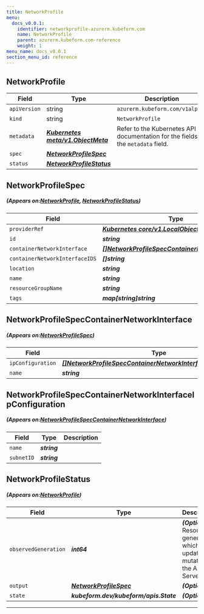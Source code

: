 ```yaml
---
title: NetworkProfile
menu:
  docs_v0.0.1:
    identifier: networkprofile-azurerm.kubeform.com
    name: NetworkProfile
    parent: azurerm.kubeform.com-reference
    weight: 1
menu_name: docs_v0.0.1
section_menu_id: reference
---
```


## NetworkProfile
| Field | Type | Description |
| ------ | ----- | ----------- |
| `apiVersion` | string | `azurerm.kubeform.com/v1alpha1` |
|    `kind` | string | `NetworkProfile` |
| `metadata` | ***[Kubernetes meta/v1.ObjectMeta](https://kubernetes.io/docs/reference/generated/kubernetes-api/v1.13/#objectmeta-v1-meta)***|Refer to the Kubernetes API documentation for the fields of the `metadata` field.|
| `spec` | ***[NetworkProfileSpec](#NetworkProfileSpec)***||
| `status` | ***[NetworkProfileStatus](#NetworkProfileStatus)***||
## NetworkProfileSpec
##### (Appears on:[NetworkProfile](#NetworkProfile), [NetworkProfileStatus](#NetworkProfileStatus))
| Field | Type | Description |
| ------ | ----- | ----------- |
| `providerRef` | ***[Kubernetes core/v1.LocalObjectReference](https://kubernetes.io/docs/reference/generated/kubernetes-api/v1.13/#localobjectreference-v1-core)***||
| `id` | ***string***||
| `containerNetworkInterface` | ***[[]NetworkProfileSpecContainerNetworkInterface](#NetworkProfileSpecContainerNetworkInterface)***||
| `containerNetworkInterfaceIDS` | ***[]string***| ***(Optional)*** |
| `location` | ***string***||
| `name` | ***string***||
| `resourceGroupName` | ***string***||
| `tags` | ***map[string]string***| ***(Optional)*** |
## NetworkProfileSpecContainerNetworkInterface
##### (Appears on:[NetworkProfileSpec](#NetworkProfileSpec))
| Field | Type | Description |
| ------ | ----- | ----------- |
| `ipConfiguration` | ***[[]NetworkProfileSpecContainerNetworkInterfaceIpConfiguration](#NetworkProfileSpecContainerNetworkInterfaceIpConfiguration)***||
| `name` | ***string***||
## NetworkProfileSpecContainerNetworkInterfaceIpConfiguration
##### (Appears on:[NetworkProfileSpecContainerNetworkInterface](#NetworkProfileSpecContainerNetworkInterface))
| Field | Type | Description |
| ------ | ----- | ----------- |
| `name` | ***string***||
| `subnetID` | ***string***||
## NetworkProfileStatus
##### (Appears on:[NetworkProfile](#NetworkProfile))
| Field | Type | Description |
| ------ | ----- | ----------- |
| `observedGeneration` | ***int64***| ***(Optional)*** Resource generation, which is updated on mutation by the API Server.|
| `output` | ***[NetworkProfileSpec](#NetworkProfileSpec)***| ***(Optional)*** |
| `state` | ***kubeform.dev/kubeform/apis.State***| ***(Optional)*** |
---
